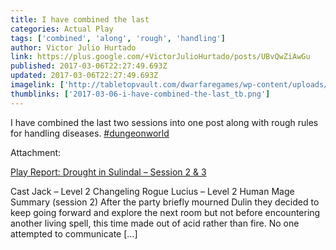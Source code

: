 ```yaml
---
title: I have combined the last
categories: Actual Play
tags: ['combined', 'along', 'rough', 'handling']
author: Victor Julio Hurtado
link: https://plus.google.com/+VictorJulioHurtado/posts/UBvQwZiAwGu
published: 2017-03-06T22:27:49.693Z
updated: 2017-03-06T22:27:49.693Z
imagelink: ['http://tabletopvault.com/dwarfaregames/wp-content/uploads/2017/03/tower.jpg']
thumblinks: ['2017-03-06-i-have-combined-the-last_tb.png']
---
```


I have combined the last two sessions into one post along with rough rules for handling diseases. <a rel="nofollow" class="ot-hashtag" href="https://plus.google.com/s/%23dungeonworld/posts">#dungeonworld</a>


Attachment:

<a href='http://tabletopvault.com/dwarfaregames/2017/03/play-report-drought-in-sulindal-session-2/'>Play Report: Drought in Sulindal – Session 2 & 3</a>


Cast Jack – Level 2 Changeling Rogue Lucius – Level 2 Human Mage Summary (session 2) After the party briefly mourned Dulin they decided to keep going forward and explore the next room but not before encountering another living spell, this time made out of acid rather than fire. No one attempted to communicate […]